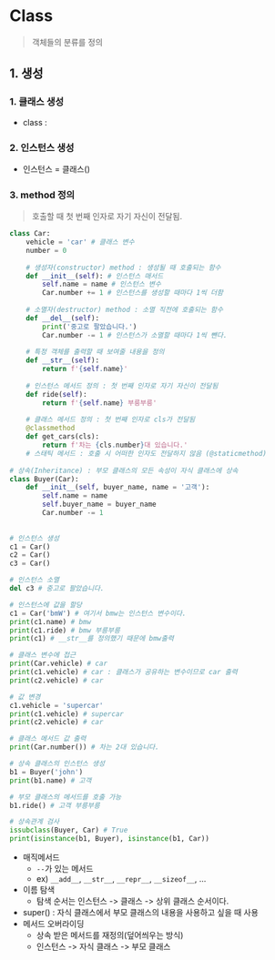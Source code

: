 # Class

> 객체들의 분류를 정의



## 1. 생성

### 1. 클래스 생성

- class <name>:	<methods>



### 2. 인스턴스 생성

- 인스턴스 = 클래스()



### 3. method 정의

>호출할 때 첫 번째 인자로 자기 자신이 전달됨.

```python
class Car:
    vehicle = 'car' # 클래스 변수
    number = 0
    
    # 생성자(constructor) method : 생성될 때 호출되는 함수
    def __init__(self): # 인스턴스 매서드
        self.name = name # 인스턴스 변수
        Car.number += 1 # 인스턴스를 생성할 때마다 1씩 더함
    
    # 소멸자(destructor) method : 소멸 직전에 호출되는 함수
    def __del__(self):
        print('중고로 팔았습니다.')
        Car.number -= 1 # 인스턴스가 소멸할 때마다 1씩 뺀다.
    
    # 특정 객체를 출력할 때 보여줄 내용을 정의
    def __str__(self):
        return f'{self.name}'
    
    # 인스턴스 메서드 정의 : 첫 번째 인자로 자기 자신이 전달됨
    def ride(self):
        return f'{self.name} 부릉부릉'
    
    # 클래스 메서드 정의 : 첫 번째 인자로 cls가 전달됨
    @classmethod
    def get_cars(cls):
        return f'차는 {cls.number}대 있습니다.'
    # 스태틱 메서드 : 호출 시 어떠한 인자도 전달하지 않음 (@staticmethod)
    
# 상속(Inheritance) : 부모 클래스의 모든 속성이 자식 클래스에 상속
class Buyer(Car):
    def __init__(self, buyer_name, name = '고객'):
        self.name = name
        self.buyer_name = buyer_name
        Car.number -= 1
    
    
# 인스턴스 생성
c1 = Car()
c2 = Car()
c3 = Car()

# 인스턴스 소멸
del c3 # 중고로 팔았습니다.

# 인스턴스에 값을 할당
c1 = Car('bmW') # 여기서 bmw는 인스턴스 변수이다.
print(c1.name) # bmw
print(c1.ride) # bmw 부릉부릉
print(c1) # __str__를 정의했기 때문에 bmw출력

# 클래스 변수에 접근
print(Car.vehicle) # car
print(c1.vehicle) # car : 클래스가 공유하는 변수이므로 car 출력
print(c2.vehicle) # car

# 값 변경
c1.vehicle = 'supercar'
print(c1.vehicle) # supercar
print(c2.vehicle) # car

# 클래스 메서드 값 출력
print(Car.number()) # 차는 2대 있습니다.

# 상속 클래스의 인스턴스 생성
b1 = Buyer('john')
print(b1.name) # 고객

# 부모 클래스의 메서드를 호출 가능
b1.ride() # 고객 부릉부릉

# 상속관계 검사
issubclass(Buyer, Car) # True
print(isinstance(b1, Buyer), isinstance(b1, Car))
```

- 매직메서드
  - `--`가 있는 메서드
  - ex) `__add__`, `__str__`, `__repr__`, `__sizeof__`, ...
- 이름 탐색
  - 탐색 순서는 인스턴스 -> 클래스 -> 상위 클래스 순서이다.
- super() : 자식 클래스에서 부모 클래스의 내용을 사용하고 싶을 때 사용
- 메서드 오버라이딩
  - 상속 받은 메서드를 재정의(덮어씌우는 방식)
  - 인스턴스 -> 자식 클래스 -> 부모 클래스

